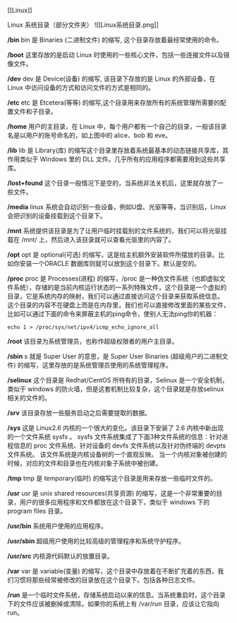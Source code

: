 [[Linux]]

Linux 系统目录（部分文件夹）
![[Linux系统目录.png]]

**/bin**
bin 是 Binaries (二进制文件) 的缩写, 这个目录存放着最经常使用的命令。

**/boot**
这里存放的是启动 Linux 时使用的一些核心文件，包括一些连接文件以及镜像文件。

**/dev**
dev 是 Device(设备) 的缩写, 该目录下存放的是 Linux 的外部设备，在 Linux 中访问设备的方式和访问文件的方式是相同的。

**/etc**
etc 是 Etcetera(等等) 的缩写,这个目录用来存放所有的系统管理所需要的配置文件和子目录。

**/home**
用户的主目录，在 Linux 中，每个用户都有一个自己的目录，一般该目录名是以用户的账号命名的，如上图中的 alice、bob 和 eve。

**/lib**
lib 是 Library(库) 的缩写这个目录里存放着系统最基本的动态链接共享库，其作用类似于 Windows 里的 DLL 文件。几乎所有的应用程序都需要用到这些共享库。

**/lost+found**
这个目录一般情况下是空的，当系统非法关机后，这里就存放了一些文件。

**/media**
linux 系统会自动识别一些设备，例如U盘、光驱等等，当识别后，Linux 会把识别的设备挂载到这个目录下。

**/mnt**
系统提供该目录是为了让用户临时挂载别的文件系统的，我们可以将光驱挂载在 /mnt/ 上，然后进入该目录就可以查看光驱里的内容了。

**/opt**
opt 是 optional(可选) 的缩写，这是给主机额外安装软件所摆放的目录。比如你安装一个ORACLE 数据库则就可以放到这个目录下。默认是空的。

**/proc**
proc 是 Processes(进程) 的缩写，/proc 是一种伪文件系统（也即虚拟文件系统），存储的是当前内核运行状态的一系列特殊文件，这个目录是一个虚拟的目录，它是系统内存的映射，我们可以通过直接访问这个目录来获取系统信息。
这个目录的内容不在硬盘上而是在内存里，我们也可以直接修改里面的某些文件，比如可以通过下面的命令来屏蔽主机的ping命令，使别人无法ping你的机器：
```Shell
echo 1 > /proc/sys/net/ipv4/icmp_echo_ignore_all
```

**/root**
该目录为系统管理员，也称作超级权限者的用户主目录。

**/sbin**
s 就是 Super User 的意思，是 Super User Binaries (超级用户的二进制文件) 的缩写，这里存放的是系统管理员使用的系统管理程序。

**/selinux**
这个目录是 Redhat/CentOS 所特有的目录，Selinux 是一个安全机制，类似于 windows 的防火墙，但是这套机制比较复杂，这个目录就是存放selinux相关的文件的。

**/srv**
 该目录存放一些服务启动之后需要提取的数据。

**/sys**
这是 Linux2.6 内核的一个很大的变化。该目录下安装了 2.6 内核中新出现的一个文件系统 sysfs 。
sysfs 文件系统集成了下面3种文件系统的信息：针对进程信息的 proc 文件系统、针对设备的 devfs 文件系统以及针对伪终端的 devpts 文件系统。
该文件系统是内核设备树的一个直观反映。
当一个内核对象被创建的时候，对应的文件和目录也在内核对象子系统中被创建。

**/tmp**
tmp 是 temporary(临时) 的缩写这个目录是用来存放一些临时文件的。

**/usr**
usr 是 unix shared resources(共享资源) 的缩写，这是一个非常重要的目录，用户的很多应用程序和文件都放在这个目录下，类似于 windows 下的 program files 目录。

**/usr/bin**
系统用户使用的应用程序。

**/usr/sbin**
超级用户使用的比较高级的管理程序和系统守护程序。

**/usr/src**
内核源代码默认的放置目录。

**/var**
var 是 variable(变量) 的缩写，这个目录中存放着在不断扩充着的东西，我们习惯将那些经常被修改的目录放在这个目录下。包括各种日志文件。

**/run**
是一个临时文件系统，存储系统启动以来的信息。当系统重启时，这个目录下的文件应该被删掉或清除。如果你的系统上有 /var/run 目录，应该让它指向 run。